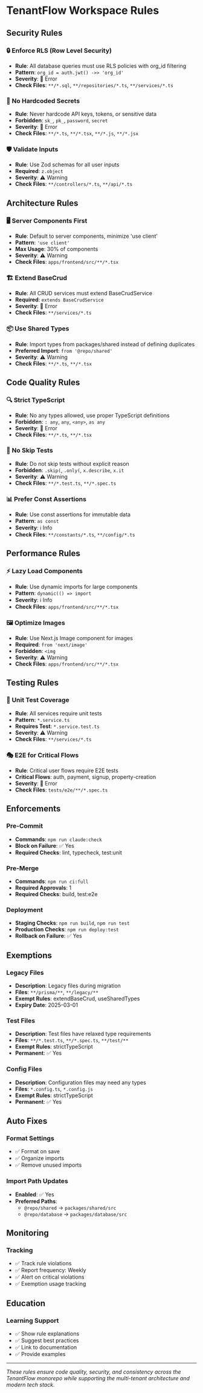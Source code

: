 # TenantFlow Workspace Rules

## Security Rules

### 🔒 Enforce RLS (Row Level Security)
- **Rule**: All database queries must use RLS policies with org_id filtering
- **Pattern**: `org_id = auth.jwt() ->> 'org_id'`
- **Severity**: 🚨 Error
- **Check Files**: `**/*.sql`, `**/repositories/*.ts`, `**/services/*.ts`

### 🔑 No Hardcoded Secrets
- **Rule**: Never hardcode API keys, tokens, or sensitive data
- **Forbidden**: `sk_`, `pk_`, `password`, `secret`
- **Severity**: 🚨 Error
- **Check Files**: `**/*.ts`, `**/*.tsx`, `**/*.js`, `**/*.jsx`

### 🛡️ Validate Inputs
- **Rule**: Use Zod schemas for all user inputs
- **Required**: `z.object`
- **Severity**: ⚠️ Warning
- **Check Files**: `**/controllers/*.ts`, `**/api/*.ts`

## Architecture Rules

### 🖥️ Server Components First
- **Rule**: Default to server components, minimize 'use client'
- **Pattern**: `'use client'`
- **Max Usage**: 30% of components
- **Severity**: ⚠️ Warning
- **Check Files**: `apps/frontend/src/**/*.tsx`

### 🏗️ Extend BaseCrud
- **Rule**: All CRUD services must extend BaseCrudService
- **Required**: `extends BaseCrudService`
- **Severity**: 🚨 Error
- **Check Files**: `**/services/*.ts`

### 📦 Use Shared Types
- **Rule**: Import types from packages/shared instead of defining duplicates
- **Preferred Import**: `from '@repo/shared'`
- **Severity**: ⚠️ Warning
- **Check Files**: `**/*.ts`, `**/*.tsx`

## Code Quality Rules

### 🔍 Strict TypeScript
- **Rule**: No any types allowed, use proper TypeScript definitions
- **Forbidden**: `: any`, ` any `, `<any>`, `as any`
- **Severity**: 🚨 Error
- **Check Files**: `**/*.ts`, `**/*.tsx`

### 🧪 No Skip Tests
- **Rule**: Do not skip tests without explicit reason
- **Forbidden**: `.skip(`, `.only(`, `x.describe`, `x.it`
- **Severity**: ⚠️ Warning
- **Check Files**: `**/*.test.ts`, `**/*.spec.ts`

### 📊 Prefer Const Assertions
- **Rule**: Use const assertions for immutable data
- **Pattern**: `as const`
- **Severity**: ℹ️ Info
- **Check Files**: `**/constants/*.ts`, `**/config/*.ts`

## Performance Rules

### ⚡ Lazy Load Components
- **Rule**: Use dynamic imports for large components
- **Pattern**: `dynamic(() => import`
- **Severity**: ℹ️ Info
- **Check Files**: `apps/frontend/src/**/*.tsx`

### 🖼️ Optimize Images
- **Rule**: Use Next.js Image component for images
- **Required**: `from 'next/image'`
- **Forbidden**: `<img`
- **Severity**: ⚠️ Warning
- **Check Files**: `apps/frontend/src/**/*.tsx`

## Testing Rules

### 🧪 Unit Test Coverage
- **Rule**: All services require unit tests
- **Pattern**: `*.service.ts`
- **Requires Test**: `*.service.test.ts`
- **Severity**: ⚠️ Warning
- **Check Files**: `**/services/*.ts`

### 🎭 E2E for Critical Flows
- **Rule**: Critical user flows require E2E tests
- **Critical Flows**: auth, payment, signup, property-creation
- **Severity**: 🚨 Error
- **Check Files**: `tests/e2e/**/*.spec.ts`

## Enforcements

### Pre-Commit
- **Commands**: `npm run claude:check`
- **Block on Failure**: ✅ Yes
- **Required Checks**: lint, typecheck, test:unit

### Pre-Merge
- **Commands**: `npm run ci:full`
- **Required Approvals**: 1
- **Required Checks**: build, test:e2e

### Deployment
- **Staging Checks**: `npm run build`, `npm run test`
- **Production Checks**: `npm run deploy:test`
- **Rollback on Failure**: ✅ Yes

## Exemptions

### Legacy Files
- **Description**: Legacy files during migration
- **Files**: `**/prisma/**`, `**/legacy/**`
- **Exempt Rules**: extendBaseCrud, useSharedTypes
- **Expiry Date**: 2025-03-01

### Test Files
- **Description**: Test files have relaxed type requirements
- **Files**: `**/*.test.ts`, `**/*.spec.ts`, `**/test/**`
- **Exempt Rules**: strictTypeScript
- **Permanent**: ✅ Yes

### Config Files
- **Description**: Configuration files may need any types
- **Files**: `*.config.ts`, `*.config.js`
- **Exempt Rules**: strictTypeScript
- **Permanent**: ✅ Yes

## Auto Fixes

### Format Settings
- ✅ Format on save
- ✅ Organize imports
- ✅ Remove unused imports

### Import Path Updates
- **Enabled**: ✅ Yes
- **Preferred Paths**:
  - `@repo/shared` → `packages/shared/src`
  - `@repo/database` → `packages/database/src`

## Monitoring

### Tracking
- ✅ Track rule violations
- ✅ Report frequency: Weekly
- ✅ Alert on critical violations
- ✅ Exemption usage tracking

## Education

### Learning Support
- ✅ Show rule explanations
- ✅ Suggest best practices
- ✅ Link to documentation
- ✅ Provide examples

---

*These rules ensure code quality, security, and consistency across the TenantFlow monorepo while supporting the multi-tenant architecture and modern tech stack.*
